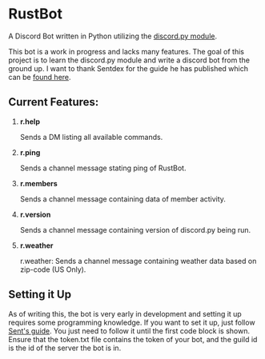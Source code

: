 # RustBot
A Discord Bot written in Python utilizing the [discord.py module](https://discordpy.readthedocs.io/en/latest/).

This bot is a work in progress and lacks many features. The goal of this project is to learn the discord.py module and
write a discord bot from the ground up. I want to thank Sentdex for the guide he has published which can be [found here](https://pythonprogramming.net/discordpy-basic-bot-tutorial-introduction/).

## Current Features:

1. **r.help**

   Sends a DM listing all available commands.
   
2. **r.ping**

   Sends a channel message stating ping of RustBot.

3. **r.members**

   Sends a channel message containing data of member activity.

4. **r.version**

   Sends a channel message containing version of discord.py being run.
   
5. **r.weather**

   r.weather: Sends a channel message containing weather data based on zip-code (US Only).

## Setting it Up

As of writing this, the bot is very early in development and setting it up requires some programming knowledge. If you want to set it up, just follow [Sent's guide](https://pythonprogramming.net/discordpy-basic-bot-tutorial-introduction/). You just need to follow it until the first code block is shown. Ensure that the token.txt file contains the token of your bot, and the guild id
is the id of the server the bot is in.
